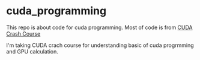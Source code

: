 # cuda_programming

This repo is about code for cuda programming.
Most of code is from [CUDA Crash Course](https://www.youtube.com/playlist?list=PLxNPSjHT5qvtYRVdNN1yDcdSl39uHV_sU)

I'm taking CUDA crach course for understanding basic of cuda progrmming and GPU calculation.
